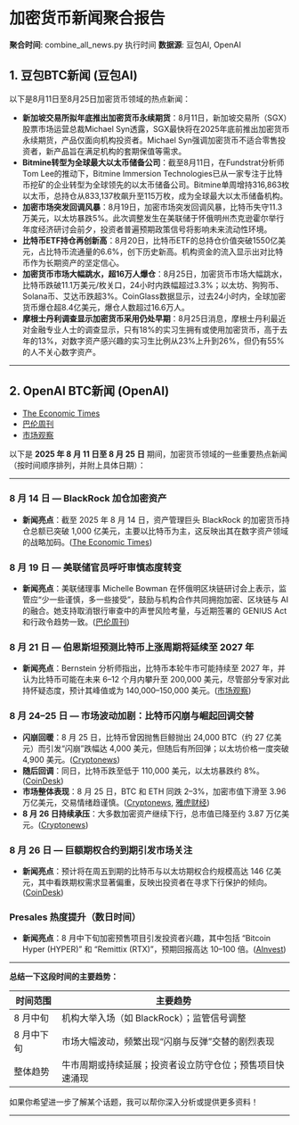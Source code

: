 # 加密货币新闻聚合报告

**聚合时间**: combine_all_news.py 执行时间
**数据源**: 豆包AI, OpenAI

## 1. 豆包BTC新闻 (豆包AI)

以下是8月11日至8月25日加密货币领域的热点新闻：
- **新加坡交易所拟年底推出加密货币永续期货**：8月11日，新加坡交易所（SGX）股票市场运营总裁Michael Syn透露，SGX最快将在2025年底前推出加密货币永续期货，产品仅面向机构投资者。Michael Syn强调加密货币不适合零售投资者，新产品旨在满足机构的套期保值等需求。
- **Bitmine转型为全球最大以太币储备公司**：截至8月11日，在Fundstrat分析师Tom Lee的推动下，Bitmine Immersion Technologies已从一家专注于比特币挖矿的企业转型为全球领先的以太币储备公司。Bitmine单周增持316,863枚以太币，总持仓从833,137枚飙升至115万枚，成为全球最大以太币储备机构。
- **加密市场突发回调风暴**：8月19日，加密市场突发回调风暴，比特币失守11.3万美元，以太坊暴跌5%。此次调整发生在美联储于怀俄明州杰克逊霍尔举行年度经济研讨会前夕，投资者普遍预期政策信号将影响未来流动性环境。
- **比特币ETF持仓再创新高**：8月20日，比特币ETF的总持仓价值突破1550亿美元，占比特币流通量的6.6%，创下历史新高。机构资金的流入显示出对比特币作为长期资产的坚定信心。
- **加密货币市场大幅跳水，超16万人爆仓**：8月25日，加密货币市场大幅跳水，比特币跌破11.1万美元/枚关口，24小时内跌幅超过3.3%；以太坊、狗狗币、Solana币、艾达币跌超3%。CoinGlass数据显示，过去24小时内，全球加密货币爆仓超8.4亿美元，爆仓人数超过16.6万人。
- **摩根士丹利调查显示加密货币采用仍处早期**：8月25日消息，摩根士丹利最近对金融专业人士的调查显示，只有18%的实习生拥有或使用加密货币，高于去年的13%，对数字资产感兴趣的实习生比例从23%上升到26%，但仍有55%的人不关心数字资产。

---

## 2. OpenAI BTC新闻 (OpenAI)

* [The Economic Times](https://economictimes.indiatimes.com/markets/cryptocurrency/crypto-news/blackrocks-crypto-holdings-top-100-billion-bitcoin-dominates-portfolio/articleshow/123305083.cms?utm_source=chatgpt.com)
* [巴伦周刊](https://www.barrons.com/articles/fed-bowman-crypto-blockchain-ai-1fcd77b6?utm_source=chatgpt.com)
* [市场观察](https://www.marketwatch.com/story/bitcoins-bull-run-could-defy-history-and-last-until-2027-bernstein-analyst-says-why-that-may-be-too-optimistic-b14df756?utm_source=chatgpt.com)

以下是 **2025 年 8 月 11 日至 8 月 25 日** 期间，加密货币领域的一些重要热点新闻（按时间顺序排列，并附上具体日期）：

---

### 8 月 14 日 — BlackRock 加仓加密资产

* **新闻亮点**：截至 2025 年 8 月 14 日，资产管理巨头 BlackRock 的加密货币持仓总额已突破 1,000 亿美元，主要以比特币为主，这反映出其在数字资产领域的战略加码。([The Economic Times][1])

### 8 月 19 日 — 美联储官员呼吁审慎态度转变

* **新闻亮点**：美联储理事 Michelle Bowman 在怀俄明区块链研讨会上表示，监管应“少一些谨慎，多一些接受”，鼓励与机构合作共同拥抱加密、区块链与 AI 的融合。她支持取消银行审查中的声誉风险考量，与近期签署的 GENIUS Act 和行政令趋势一致。([巴伦周刊][2])

### 8 月 21 日 — 伯恩斯坦预测比特币上涨周期将延续至 2027 年

* **新闻亮点**：Bernstein 分析师指出，比特币本轮牛市可能持续至 2027 年，并认为比特币可能在未来 6–12 个月内攀升至 200,000 美元，尽管部分专家对此持怀疑态度，预计其峰值或为 140,000–150,000 美元。([市场观察][3])

### 8 月 24–25 日 — 市场波动加剧：比特币闪崩与崛起回调交替

* **闪崩回暖**：8 月 25 日，比特币曾因抛售巨鲸抛出 24,000 BTC（约 27 亿美元）而引发“闪崩”跌幅达 4,000 美元，但随后有所回弹；以太坊价格一度突破 4,900 美元。([Cryptonews][4])
* **随后回调**：同日，比特币跌至低于 110,000 美元，以太坊暴跌约 8%。([CoinDesk][5])
* **市场整体表现**：8 月 25 日，BTC 和 ETH 同跌 2–3%，加密市值下滑至 3.96 万亿美元，交易情绪趋谨慎。([Cryptonews][6], [雅虎财经][7])
* **8 月 26 日持续承压**：大多数加密资产继续下行，总市值已降至约 3.87 万亿美元。([Cryptonews][8])

### 8 月 26 日 — 巨额期权合约到期引发市场关注

* **新闻亮点**：预计将在周五到期的比特币与以太坊期权合约规模高达 146 亿美元，其中看跌期权需求显著偏重，反映出投资者在寻求下行保护的倾向。([CoinDesk][9])

### Presales 热度提升（数日时间）

* **新闻亮点**：8 月中下旬加密预售项目引发投资者兴趣，其中包括 “Bitcoin Hyper (HYPER)” 和 “Remittix (RTX)”，预期回报高达 10–100 倍。([AInvest][10])

---

**总结一下这段时间的主要趋势：**

| 时间范围   | 主要趋势                         |
| ------ | ---------------------------- |
| 8 月中旬  | 机构大举入场（如 BlackRock）；监管信号调整   |
| 8 月中下旬 | 市场大幅波动，频繁出现“闪崩与反弹”交替的剧烈表现    |
| 整体趋势   | 牛市周期或持续延展；投资者设立防守仓位；预售项目快速涌现 |

如果你希望进一步了解某个话题，我可以帮你深入分析或提供更多资料！

[1]: https://economictimes.indiatimes.com/markets/cryptocurrency/crypto-news/blackrocks-crypto-holdings-top-100-billion-bitcoin-dominates-portfolio/articleshow/123305083.cms?utm_source=chatgpt.com "BlackRock's crypto holdings top $100 billion; Bitcoin dominates portfolio"
[2]: https://www.barrons.com/articles/fed-bowman-crypto-blockchain-ai-1fcd77b6?utm_source=chatgpt.com "Fed's Bowman Urges Less 'Cautious Mindset' on Crypto"
[3]: https://www.marketwatch.com/story/bitcoins-bull-run-could-defy-history-and-last-until-2027-bernstein-analyst-says-why-that-may-be-too-optimistic-b14df756?utm_source=chatgpt.com "Bitcoin's bull run could defy history and last until 2027, Bernstein analyst says. Why that may be too optimistic."
[4]: https://cryptonews.com/news/live-crypto-news-today-latest-updates-for-august-25-2025/?utm_source=chatgpt.com "[LIVE] Crypto News Today: Latest Updates for August 25, 2025"
[5]: https://www.coindesk.com/markets/2025/08/25/bitcoin-tumbles-back-to-usd110k-as-crypto-bounce-fails-ether-plunges-8?utm_source=chatgpt.com "Bitcoin Tumbles Back Below $110K as Crypto Bounce Fails, Ether ..."
[6]: https://cryptonews.com/news/why-is-crypto-down-today-august-25-2025/?utm_source=chatgpt.com "Why Is Crypto Down Today? – August 25, 2025"
[7]: https://finance.yahoo.com/news/why-crypto-down-today-august-114019271.html?utm_source=chatgpt.com "Why Is Crypto Down Today? – August 25, 2025 - Yahoo Finance"
[8]: https://cryptonews.com/news/why-is-crypto-down-today-august-26-2025/?utm_source=chatgpt.com "Why Is Crypto Down Today? – August 26, 2025"
[9]: https://www.coindesk.com/markets/2025/08/26/massive-usd14-6b-btc-and-eth-options-expiry-shows-bias-for-bitcoin-protection?utm_source=chatgpt.com "Massive $14.6B Bitcoin and Ether Options Expiry Shows ... - CoinDesk"
[10]: https://www.ainvest.com/news/top-crypto-presales-august-2025-high-potential-entry-points-explosive-returns-2508/?utm_source=chatgpt.com "Top Crypto Presales in August 2025: High-Potential Entry Points for Explosive Returns"

---

